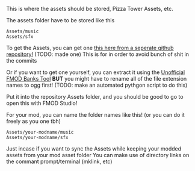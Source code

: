 This is where the assets should be stored, Pizza Tower Assets, etc.

The assets folder have to be stored like this
```
Assets/music
Assets/sfx
```

To get the Assets, you can get one [this here from a seperate github repository!]() (TODO: made one)
This is for in order to avoid bunch of shit in the commits

Or if you want to get one yourself, you can extract it using the [Unofficial FMOD Banks Tool](https://gamebanana.com/tools/12100)
**BUT** you might have to rename all of the file extension names to ogg first!
(TODO: make an automated pythgon script to do this)

Put it into the repository Assets folder, and you should be good to go to open this with FMOD Studio!

For your mod, you can name the folder names like this! (or you can do it freely as you one tbh)
```
Assets/your-modname/music
Assets/your-modname/sfx
```

Just incase if you want to sync the Assets while keeping your modded assets from your mod asset folder
You can make use of directory links on the commant prompt/terminal (mklink, etc)